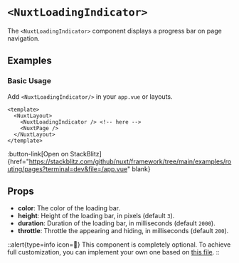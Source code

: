 # `<NuxtLoadingIndicator>`

The `<NuxtLoadingIndicator>` component displays a progress bar on page navigation.

## Examples

### Basic Usage

Add `<NuxtLoadingIndicator/>` in your `app.vue` or layouts.

```vue [app.vue]
<template>
  <NuxtLayout>
    <NuxtLoadingIndicator /> <!-- here -->
    <NuxtPage />
  </NuxtLayout>
</template>
```

:button-link[Open on StackBlitz]{href="https://stackblitz.com/github/nuxt/framework/tree/main/examples/routing/pages?terminal=dev&file=/app.vue" blank}

## Props

- **color**: The color of the loading bar.
- **height**: Height of the loading bar, in pixels (default `3`).
- **duration**: Duration of the loading bar, in milliseconds (default `2000`).
- **throttle**: Throttle the appearing and hiding, in milliseconds (default `200`).

::alert{type=info icon=🔎}
This component is completely optional. To achieve full customization, you can implement your own one based on [this file](https://github.com/nuxt/framework/blob/main/packages/nuxt/src/app/components/nuxt-loading-indicator.ts).
::
